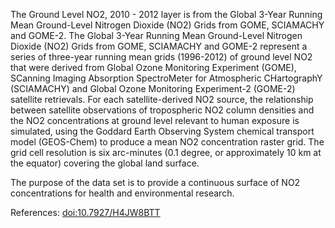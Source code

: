 The Ground Level NO2, 2010 - 2012 layer is from the Global 3-Year Running Mean Ground-Level Nitrogen Dioxide (NO2) Grids from GOME, SCIAMACHY and GOME-2. The Global 3-Year Running Mean Ground-Level Nitrogen Dioxide (NO2) Grids from GOME, SCIAMACHY and GOME-2 represent a series of three-year running mean grids (1996-2012) of ground level NO2 that were derived from Global Ozone Monitoring Experiment (GOME), SCanning Imaging Absorption SpectroMeter for Atmospheric CHartographY (SCIAMACHY) and Global Ozone Monitoring Experiment-2 (GOME-2) satellite retrievals. For each satellite-derived NO2 source, the relationship between satellite observations of tropospheric NO2 column densities and the NO2 concentrations at ground level relevant to human exposure is simulated, using the Goddard Earth Observing System chemical transport model (GEOS-Chem) to produce a mean NO2 concentration raster grid. The grid cell resolution is six arc-minutes (0.1 degree, or approximately 10 km at the equator) covering the global land surface.

The purpose of the data set is to provide a continuous surface of NO2 concentrations for health and environmental research.

References: [doi:10.7927/H4JW8BTT](https://dx.doi.org/10.7927/H4JW8BTT)
